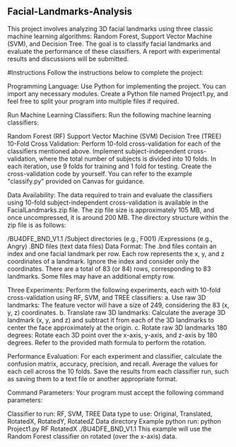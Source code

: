 ## Facial-Landmarks-Analysis
This project involves analyzing 3D facial landmarks using three classic machine learning algorithms: Random Forest, Support Vector Machine (SVM), and Decision Tree. The goal is to classify facial landmarks and evaluate the performance of these classifiers. A report with experimental results and discussions will be submitted.

#Instructions
Follow the instructions below to complete the project:

Programming Language: Use Python for implementing the project. You can import any necessary modules. Create a Python file named Project1.py, and feel free to split your program into multiple files if required.

Run Machine Learning Classifiers: Run the following machine learning classifiers:

Random Forest (RF)
Support Vector Machine (SVM)
Decision Tree (TREE)
10-Fold Cross Validation: Perform 10-fold cross-validation for each of the classifiers mentioned above. Implement subject-independent cross-validation, where the total number of subjects is divided into 10 folds. In each iteration, use 9 folds for training and 1 fold for testing. Create the cross-validation code by yourself. You can refer to the example "classify.py" provided on Canvas for guidance.

Data Availability: The data required to train and evaluate the classifiers using 10-fold subject-independent cross-validation is available in the FacialLandmarks.zip file. The zip file size is approximately 105 MB, and once uncompressed, it is around 200 MB. The directory structure within the zip file is as follows:

/BU4DFE_BND_V1.1
/Subject directories (e.g., F001)
/Expressions (e.g., Angry)
.BND files (text data files)
Data Format: The .bnd files contain an index and one facial landmark per row. Each row represents the x, y, and z coordinates of a landmark. Ignore the index and consider only the coordinates. There are a total of 83 (or 84) rows, corresponding to 83 landmarks. Some files may have an additional empty row.

Three Experiments: Perform the following experiments, each with 10-fold cross-validation using RF, SVM, and TREE classifiers:
a. Use raw 3D landmarks: The feature vector will have a size of 249, considering the 83 (x, y, z) coordinates.
b. Translate raw 3D landmarks: Calculate the average 3D landmark (x, y, and z) and subtract it from each of the 3D landmarks to center the face approximately at the origin.
c. Rotate raw 3D landmarks 180 degrees: Rotate each 3D point over the x-axis, y-axis, and z-axis by 180 degrees. Refer to the provided math formula to perform the rotation.

Performance Evaluation: For each experiment and classifier, calculate the confusion matrix, accuracy, precision, and recall. Average the values for each cell across the 10 folds. Save the results from each classifier run, such as saving them to a text file or another appropriate format.

Command Parameters: Your program must accept the following command parameters:

Classifier to run: RF, SVM, TREE
Data type to use: Original, Translated, RotatedX, RotatedY, RotatedZ
Data directory
Example python run: python Project1.py RF RotatedX ./BU4DFE_BND_V1.1
This example will use the Random Forest classifier on rotated (over the x-axis) data.

